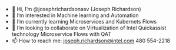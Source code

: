 - 👋 Hi, I’m @josephrichardsonasv (Joseph Richardson)
- 👀 I’m interested in Machine learning and Automation
- 🌱 I’m currently learning Microservices and Kubernets Flows
- 💞️ I’m looking to collaborate on Virtualization of Intel Quickassist technology
      Microservice Flows with QAT
- 📫 How to reach me: joseph.richardson@intel.com 480 554-2218

<!---
josephrichardsonasv/josephrichardsonasv is a ✨ special ✨ repository because its `README.md` (this file) appears on your GitHub profile.
You can click the Preview link to take a look at your changes.
--->
